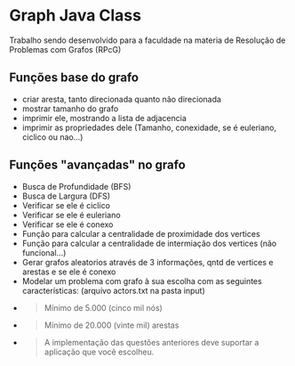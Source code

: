 # Graph Java Class

Trabalho sendo desenvolvido para a faculdade na materia de Resolução de Problemas com Grafos (RPcG)

## Funções base do grafo
- criar aresta, tanto direcionada quanto não direcionada
- mostrar tamanho do grafo
- imprimir ele, mostrando a lista de adjacencia
- imprimir as propriedades dele (Tamanho, conexidade, se é euleriano, ciclico ou nao...)

## Funções "avançadas" no grafo
- Busca de Profundidade (BFS)
- Busca de Largura (DFS)
- Verificar se ele é ciclico
- Verificar se ele é euleriano
- Verificar se ele é conexo
- Função para calcular a centralidade de proximidade dos vertices
- Função para calcular a centralidade de intermiação dos vertices (não funcional...)
- Gerar grafos aleatorios através de 3 informações, qntd de vertices e arestas e se ele é conexo 
- Modelar um problema com grafo à sua escolha com as seguintes características: (arquivo actors.txt na pasta input)
- > Mínimo de 5.000 (cinco mil nós)
- > Mínimo de 20.000 (vinte mil) arestas
- > A implementação das questões anteriores deve suportar a aplicação que você escolheu.

